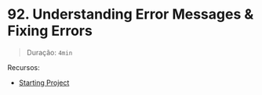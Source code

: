 # 92. Understanding Error Messages & Fixing Errors

> Duração: `4min`

Recursos:
- [Starting Project](https://github.com/mschwarzmueller/angular-complete-guide-course-resources/blob/main/attachments/05-debugging/01-starting-project.zip)
